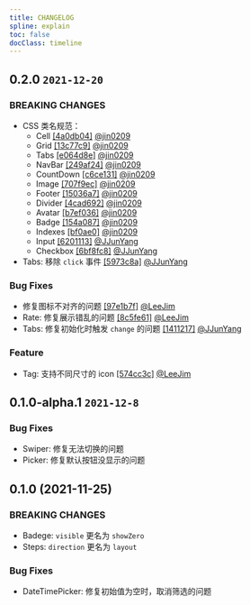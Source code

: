 ```yaml
---
title: CHANGELOG
spline: explain
toc: false
docClass: timeline
---
```


## 0.2.0 `2021-12-20`

### BREAKING CHANGES

* CSS 类名规范：
  * Cell [[4a0db04]](https://github.com/Tencent/tdesign-miniprogram/commit/4a0db04768f56016b27405090890d8fcb113c38b) [@jin0209](https://github.com/Tencent/tdesign-miniprogram/commits?author=jin0209)
  * Grid [[13c77c9]](https://github.com/Tencent/tdesign-miniprogram/commit/13c77c93f55e04d7fac144ba5a0b16d336642080) [@jin0209](https://github.com/Tencent/tdesign-miniprogram/commits?author=jin0209)
  * Tabs [[e064d8e]](https://github.com/Tencent/tdesign-miniprogram/commit/e064d8e7fd6c33e81b399bf0b5c15f21ebc7c38e) [@jin0209](https://github.com/Tencent/tdesign-miniprogram/commits?author=jin0209)
  * NavBar [[249af24]](https://github.com/Tencent/tdesign-miniprogram/commit/249af24a8dc05eb868d63138069ad13858a586eb) [@jin0209](https://github.com/Tencent/tdesign-miniprogram/commits?author=jin0209)
  * CountDown [[c6ce131]](https://github.com/Tencent/tdesign-miniprogram/commit/c6ce131cdfd453c8250124d874d6a705a4332a07) [@jin0209](https://github.com/Tencent/tdesign-miniprogram/commits?author=jin0209)
  * Image [[707f9ec]](https://github.com/Tencent/tdesign-miniprogram/commit/707f9ec91cf95a70db86c6dc519d0c4ad869a9c0) [@jin0209](https://github.com/Tencent/tdesign-miniprogram/commits?author=jin0209)
  * Footer [[15036a7]](https://github.com/Tencent/tdesign-miniprogram/commit/15036a75f47244fb859f067309a8a8288b4b606d) [@jin0209](https://github.com/Tencent/tdesign-miniprogram/commits?author=jin0209)
  * Divider [[4cad692]](https://github.com/Tencent/tdesign-miniprogram/commit/4cad69212ab4d71fc84014a82a43440ac9c47592) [@jin0209](https://github.com/Tencent/tdesign-miniprogram/commits?author=jin0209)
  * Avatar [[b7ef036]](https://github.com/Tencent/tdesign-miniprogram/commit/b7ef036106a662275941c4217c4e870a2460736f) [@jin0209](https://github.com/Tencent/tdesign-miniprogram/commits?author=jin0209)
  * Badge [[154a087]](https://github.com/Tencent/tdesign-miniprogram/commit/154a0870f8565f42168990af207051b0c2e427d4) [@jin0209](https://github.com/Tencent/tdesign-miniprogram/commits?author=jin0209)
  * Indexes [[bf0ae0]](https://github.com/Tencent/tdesign-miniprogram/commit/bf0ae05dc0f419aa0a50904f0d22221f67526b18) [@jin0209](https://github.com/Tencent/tdesign-miniprogram/commits?author=jin0209)
  * Input [[6201113]](https://github.com/Tencent/tdesign-miniprogram/commit/6201113a3a7d114b75ca7813ac4c6cb74ccbbf1f) [@JJunYang](https://github.com/Tencent/tdesign-miniprogram/commits?author=JJunYang) 
  * Checkbox [[6bf8fc8]](https://github.com/Tencent/tdesign-miniprogram/commit/6bf8fc8c49abf9084c4f968374896ae63270c0a7) [@JJunYang](https://github.com/Tencent/tdesign-miniprogram/commits?author=JJunYang) 
* Tabs: 移除 `click` 事件 [[5973c8a]](https://github.com/Tencent/tdesign-miniprogram/commit/5973c8a76e18fe68bfba81a26ff78a30f11cd5eb) [@JJunYang](https://github.com/Tencent/tdesign-miniprogram/commits?author=JJunYang) 

### Bug Fixes

* 修复图标不对齐的问题 [[97e1b7f]](https://github.com/Tencent/tdesign-miniprogram/commit/97e1b7f86cb406e49fc73f154a90a1107ddb17e3) [@LeeJim](https://github.com/Tencent/tdesign-miniprogram/commits?author=LeeJim)
* Rate: 修复展示错乱的问题 [[8c5fe61]](https://github.com/Tencent/tdesign-miniprogram/commit/8c5fe61d4fe00ffe86996743414a738d6e8b2407) [@LeeJim](https://github.com/Tencent/tdesign-miniprogram/commits?author=LeeJim)
* Tabs: 修复初始化时触发 `change` 的问题 [[1411217]](https://github.com/Tencent/tdesign-miniprogram/commit/141121785f6d7ca2458425aa5fcf10d2419ec248) [@JJunYang](https://github.com/Tencent/tdesign-miniprogram/commits?author=JJunYang) 

### Feature

* Tag: 支持不同尺寸的 icon [[574cc3c]](https://github.com/Tencent/tdesign-miniprogram/commit/6eee831f4308d205cc2e7187886909922) [@LeeJim](https://github.com/Tencent/tdesign-miniprogram/commits?author=LeeJim)

## 0.1.0-alpha.1 `2021-12-8`

### Bug Fixes

* Swiper: 修复无法切换的问题
* Picker: 修复默认按钮没显示的问题
## 0.1.0 (2021-11-25)

### BREAKING CHANGES

* Badege: `visible` 更名为 `showZero`
* Steps: `direction` 更名为 `layout`

### Bug Fixes

* DateTimePicker: 修复初始值为空时，取消筛选的问题
